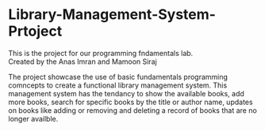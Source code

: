 # Library-Management-System-Prtoject
This is the project for our programming fndamentals lab.
<br>
Created by the Anas Imran and Mamoon Siraj

The project showcase the use of basic fundamentals programming comncepts to create a functional library management system.
This management system has the tendancy to show the available books, add more books, search for specific books by the title or author name, updates on books like adding or removing and deleting a record of books that are no longer availble.
